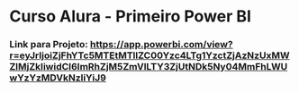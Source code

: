 # Curso Alura - Primeiro Power BI

### Link para Projeto: https://app.powerbi.com/view?r=eyJrIjoiZjFhYTc5MTEtMTllZC00Yzc4LTg1YzctZjAzNzUxMWZlMjZkIiwidCI6ImRhZjM5ZmVlLTY3ZjUtNDk5Ny04MmFhLWUwYzYzMDVkNzliYiJ9 
